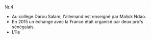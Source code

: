 
Nr.4 
- Au collège Darou Salam, l'allemand est enseigné par Malick Ndao.
- En 2015 un échange avec la France était organisé par deux profs sénégalais.
- L'île 
